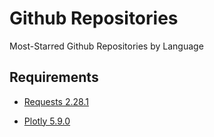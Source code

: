 # Github Repositories

Most-Starred Github Repositories by Language

## Requirements

- [Requests 2.28.1](https://requests.readthedocs.io/en/latest/)

- [Plotly 5.9.0](https://plotly.com/python/getting-started/)